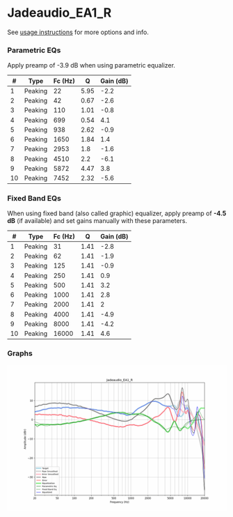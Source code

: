 # Jadeaudio_EA1_R
See [usage instructions](https://github.com/jaakkopasanen/AutoEq#usage) for more options and info.

### Parametric EQs
Apply preamp of -3.9 dB when using parametric equalizer.

|   # | Type    |   Fc (Hz) |    Q |   Gain (dB) |
|-----|---------|-----------|------|-------------|
|   1 | Peaking |        22 | 5.95 |        -2.2 |
|   2 | Peaking |        42 | 0.67 |        -2.6 |
|   3 | Peaking |       110 | 1.01 |        -0.8 |
|   4 | Peaking |       699 | 0.54 |         4.1 |
|   5 | Peaking |       938 | 2.62 |        -0.9 |
|   6 | Peaking |      1650 | 1.84 |         1.4 |
|   7 | Peaking |      2953 | 1.8  |        -1.6 |
|   8 | Peaking |      4510 | 2.2  |        -6.1 |
|   9 | Peaking |      5872 | 4.47 |         3.8 |
|  10 | Peaking |      7452 | 2.32 |        -5.6 |

### Fixed Band EQs
When using fixed band (also called graphic) equalizer, apply preamp of **-4.5 dB** (if available) and set gains manually with these parameters.

|   # | Type    |   Fc (Hz) |    Q |   Gain (dB) |
|-----|---------|-----------|------|-------------|
|   1 | Peaking |        31 | 1.41 |        -2.8 |
|   2 | Peaking |        62 | 1.41 |        -1.9 |
|   3 | Peaking |       125 | 1.41 |        -0.9 |
|   4 | Peaking |       250 | 1.41 |         0.9 |
|   5 | Peaking |       500 | 1.41 |         3.2 |
|   6 | Peaking |      1000 | 1.41 |         2.8 |
|   7 | Peaking |      2000 | 1.41 |         2   |
|   8 | Peaking |      4000 | 1.41 |        -4.9 |
|   9 | Peaking |      8000 | 1.41 |        -4.2 |
|  10 | Peaking |     16000 | 1.41 |         4.6 |

### Graphs
![](./Jadeaudio_EA1_R.png)
